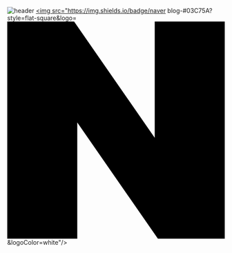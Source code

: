 ![header](https://capsule-render.vercel.app/api?type=waving&color=auto&height=300&section=header&text=hello%20peter&fontSize=90)
 <a href="https://blog.naver.com/i2341212" target="_blank"><img src="https://img.shields.io/badge/naver blog-#03C75A?style=flat-square&logo=<svg role="img" viewBox="0 0 24 24" xmlns="http://www.w3.org/2000/svg"><title>Naver</title><path d="M16.273 12.845 7.376 0H0v24h7.726V11.156L16.624 24H24V0h-7.727v12.845Z"/></svg>&logoColor=white"/></a>
